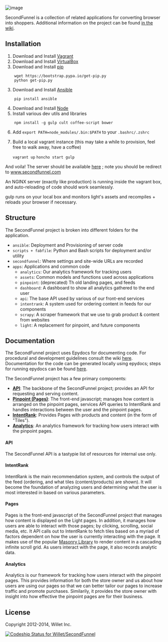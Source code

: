 ![image](http://www.secondfunnel.com/wp-content/uploads/2013/03/sf_logo_1x.png)

SecondFunnel is a collection of related applications for converting browser
into shoppers. Additional information on the project can be found
[in the wiki](https://github.com/Willet/SecondFunnel/wiki).

Installation
------------

1. Download and Install [Vagrant](http://www.vagrantup.com/)
2. Download and Install [VirtualBox](https://www.virtualbox.org/)
2. Download and Install [pip](http://pip.readthedocs.org)
```
    wget https://bootstrap.pypa.io/get-pip.py
    python get-pip.py
```
3. Download and Install [Ansible](http://docs.ansible.com/intro_installation.html)
```
    pip install ansible
```
4. Download and Install [Node](http://nodejs.org)
5. Install various dev utils and libraries
```
    npm install -g gulp cult coffee-script bower
```
6. Add `export PATH=node_modules/.bin:$PATH` to your `.bashrc/.zshrc`
7. Build a local vagrant instance (this may take a while to provision, feel free to walk away, have a coffee)

    `vagrant up`
    `honcho start gulp`

And voila! The server should be available [here](http://localhost:8000) ; note you should be redirect to www.secondfunnel.com

An NGINX server (exactly like production) is running inside the vagrant box, and auto-reloading of code should work seamlessly.

gulp runs on your local box and monitors light's assets and recompiles + reloads your browser if necessary.

Structure
---------
The SecondFunnel project is broken into different folders for the application.

- `ansible`: Deployment and Provisioning of server code
- `scripts + fabfile`: Python and Bash scripts for deployment and/or utility
- `secondfunnel`: Where settings and site-wide URLs are recorded
- `apps`: Applications and common code
    - `analytics`: Our analytics framework for tracking users
    - `assets`: Common models and functions used across applications
    - `pinpoint`: (deprecated) Th old landing pages, and feeds
    - `dashboard`: A dashboard to show all analytics gathered to the end user
    - `api`: The base API used by various of our front-end services
    - `intentrank`: A system used for ordering content in feeds for our components
    - `scrapy`: A scraper framework that we use to grab product & content from websites
    - `light`: A replacement for pinpoint, and future components

Documentation
-------------
The SecondFunnel project uses Epydocs for documenting code.  For procedural and development guidelines consult the wiki [here](https://github.com/Willet/SecondFunnel/wiki).  Documentation for the code can be generated locally using epydocs; steps for running epydocs can be found [here](https://github.com/Willet/SecondFunnel/wiki/Epydoc).


The SecondFunnel project has a few primary components:
* [**API**](.#-api): The backbone of the SecondFunnel project; provides an API for requesting and serving content.
* [**Pinpoint (Pages)**](.#-pages): The front-end javascript; manages how content is arranged on the pinpoint pages, services API queries to IntentRank and handles interactions between the user and the pinpoint pages.
* [**IntentRank**](.#intentrank):  Provides Pages with products and content (in the form of "Tiles").
* [**Analytics**](.#-analytics): An analytics framework for tracking how users interact with the pinpoint pages.

#### <a id="API"></a>API
The SecondFunnel API is a tastypie list of resources for internal use only.


#### <a id="IntentRank"></a>IntentRank
IntentRank is the main recommendation system, and controls the output of the feed (ordering, and what tiles (content/products) are shown).
It will become the foundation of analyzing users and determining what the user is most interested in based on various parameters.


#### <a id="Pages"></a> Pages
Pages is the front-end javascript of the SecondFunnel project that manages how content is displayed on the Light pages.
In addition, it manages how users are able to interact with those pages; by clicking, scrolling, social media, etc.
It API calls out to IntentRank to fetch tiles based on a myriad of factors dependent on how the user is currently interacting with the page.
It makes use of the popular [Masonry Library](https://github.com/desandro/masonry) to render content in a cascading infinite scroll grid.
As users interact with the page, it also records analytic data.


#### <a id="Analytics"></a> Analytics
Analytics is our framework for tracking how users interact with the pinpoint pages.  This provides information for both the store owner and us about how users are using our pages so that we can better tailor our pages to increase traffic and promote purchases.  Similarily, it provides the store owner with insight into how effective the pinpoint pages are for their business.


License
-------
Copyright 2012-2014, Willet Inc.

[ ![Codeship Status for Willet/SecondFunnel](https://codeship.io/projects/a2949e90-0588-0132-6e2b-32730fef382b/status)](https://codeship.io/projects/30913)

